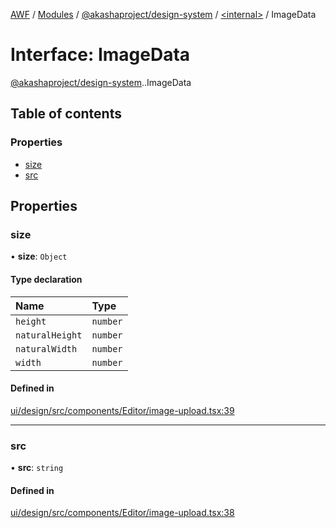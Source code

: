 [AWF](../README.md) / [Modules](../modules.md) / [@akashaproject/design-system](../modules/akashaproject_design_system.md) / [<internal\>](../modules/akashaproject_design_system._internal_.md) / ImageData

# Interface: ImageData

[@akashaproject/design-system](../modules/akashaproject_design_system.md).[<internal>](../modules/akashaproject_design_system._internal_.md).ImageData

## Table of contents

### Properties

- [size](akashaproject_design_system._internal_.ImageData.md#size)
- [src](akashaproject_design_system._internal_.ImageData.md#src)

## Properties

### size

• **size**: `Object`

#### Type declaration

| Name | Type |
| :------ | :------ |
| `height` | `number` |
| `naturalHeight` | `number` |
| `naturalWidth` | `number` |
| `width` | `number` |

#### Defined in

[ui/design/src/components/Editor/image-upload.tsx:39](https://github.com/AKASHAorg/akasha-world-framework/blob/d81a7246/ui/design/src/components/Editor/image-upload.tsx#L39)

___

### src

• **src**: `string`

#### Defined in

[ui/design/src/components/Editor/image-upload.tsx:38](https://github.com/AKASHAorg/akasha-world-framework/blob/d81a7246/ui/design/src/components/Editor/image-upload.tsx#L38)
